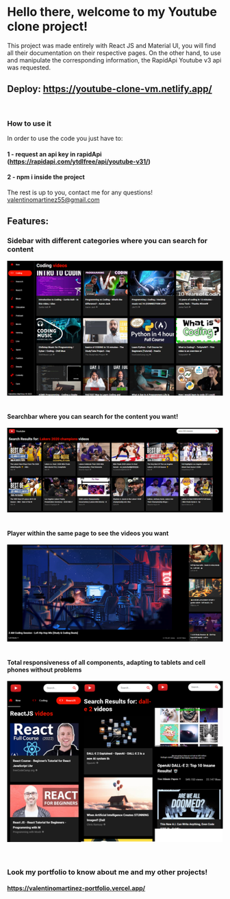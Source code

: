 # Hello there, welcome to my Youtube clone project!

This project was made entirely with React JS and Material UI, you will find all their documentation on their respective pages. On the other hand, to use and manipulate the corresponding information, the RapidApi Youtube v3 api was requested.

## Deploy: https://youtube-clone-vm.netlify.app/

<br/>

### How to use it

In order to use the code you just have to:

#### 1 - request an api key in rapidApi (https://rapidapi.com/ytdlfree/api/youtube-v31/)

#### 2 - npm i inside the project

The rest is up to you, contact me for any questions!
valentinomartinez55@gmail.com

## Features:

### Sidebar with different categories where you can search for content

<img src="./imgs/Sidebar.png">
<br/>
<br/>

#### Searchbar where you can search for the content you want!

<img src="./imgs/Searchbar.png">
<br/>
<br/>

#### Player within the same page to see the videos you want

<img src="./imgs/Rep.png">
<br/>
<br/>

#### Total responsiveness of all components, adapting to tablets and cell phones without problems

<img src="./imgs/Responsive.png">
<br/>
<br/>
<br/>

### Look my portfolio to know about me and my other projects!

#### https://valentinomartinez-portfolio.vercel.app/
